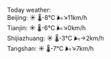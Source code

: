 Today weather:  
Beijing: ☀️   🌡️-8°C 🌬️↘11km/h  
Tianjin: ☀️   🌡️-6°C 🌬️↘0km/h  
Shijiazhuang: ☀️   🌡️-3°C 🌬️→2km/h  
Tangshan: ☀️   🌡️-7°C 🌬️↘7km/h  
